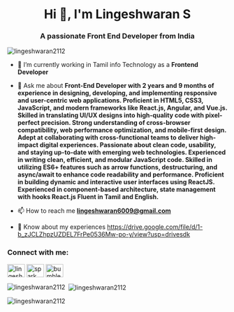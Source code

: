 <h1 align="center">Hi 👋, I'm Lingeshwaran S</h1>
<h3 align="center">A passionate Front End Developer from India</h3>

<p align="left"> <img src="https://komarev.com/ghpvc/?username=lingeshwaran2112&label=Profile%20views&color=0e75b6&style=flat" alt="lingeshwaran2112" /> </p>

- 🌱 I’m currently working in Tamil info Technology as a **Frontend Developer**

- 💬 Ask me about **Front-End Developer with 2 years and 9 months of experience in designing, developing, and implementing responsive and user-centric web applications. Proficient in HTML5, CSS3, JavaScript, and modern frameworks like React.js, Angular, and Vue.js. Skilled in translating UI/UX designs into high-quality code with pixel-perfect precision. Strong understanding of cross-browser compatibility, web performance optimization, and mobile-first design. Adept at collaborating with cross-functional teams to deliver high-impact digital experiences. Passionate about clean code, usability, and staying up-to-date with emerging web technologies. Experienced in writing clean, efficient, and modular JavaScript code. Skilled in utilizing ES6+ features such as arrow functions, destructuring, and async/await to enhance code readability and performance. Proficient in building dynamic and interactive user interfaces using ReactJS. Experienced in component-based architecture, state management with hooks React.js Fluent in Tamil and English.**

- 📫 How to reach me **lingeshwaran6009@gmail.com**

- 📄 Know about my experiences [https://drive.google.com/file/d/1-b_zJCLZhpzUZDEL7FrPe0536Mw-po-y/view?usp=drivesdk ](https://drive.google.com/file/d/1-b_zJCLZhpzUZDEL7FrPe0536Mw-po-y/view?usp=drivesdk)

<h3 align="left">Connect with me:</h3>
<p align="left">
<a href="https://linkedin.com/in/lingeshwaran s" target="blank"><img align="center" src="https://raw.githubusercontent.com/rahuldkjain/github-profile-readme-generator/master/src/images/icons/Social/linked-in-alt.svg" alt="lingeshwaran s" height="30" width="40" /></a>
<a href="https://fb.com/spark lingaa" target="blank"><img align="center" src="https://raw.githubusercontent.com/rahuldkjain/github-profile-readme-generator/master/src/images/icons/Social/facebook.svg" alt="spark lingaa" height="30" width="40" /></a>
<a href="https://instagram.com/bumblebee_panda_ns" target="blank"><img align="center" src="https://raw.githubusercontent.com/rahuldkjain/github-profile-readme-generator/master/src/images/icons/Social/instagram.svg" alt="bumblebee_panda_ns" height="30" width="40" /></a>
</p>



<p><img align="left" src="https://github-readme-stats.vercel.app/api/top-langs?username=lingeshwaran2112&show_icons=true&locale=en&layout=compact" alt="lingeshwaran2112" /></p>

<p>&nbsp;<img align="center" src="https://github-readme-stats.vercel.app/api?username=lingeshwaran2112&show_icons=true&locale=en" alt="lingeshwaran2112" /></p>

<p><img align="center" src="https://github-readme-streak-stats.herokuapp.com/?user=lingeshwaran2112&" alt="lingeshwaran2112" /></p>
